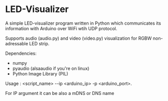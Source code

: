 # LED-Visualizer
A simple LED-visualizer program written in Python which communicates its information with Arduino over WiFi wtih UDP protocol.

Supports audio (audio.py) and video (video.py) visualization for RGBW non-adressable LED strip.

Dependencies:
- numpy
- pyaudio (alsaaudio if you're on linux)
- Python Image Library (PIL)

Usage : <script_name> --ip <arduino_ip> -p <arduino_port>.

For IP argument it can be also a mDNS or DNS name
